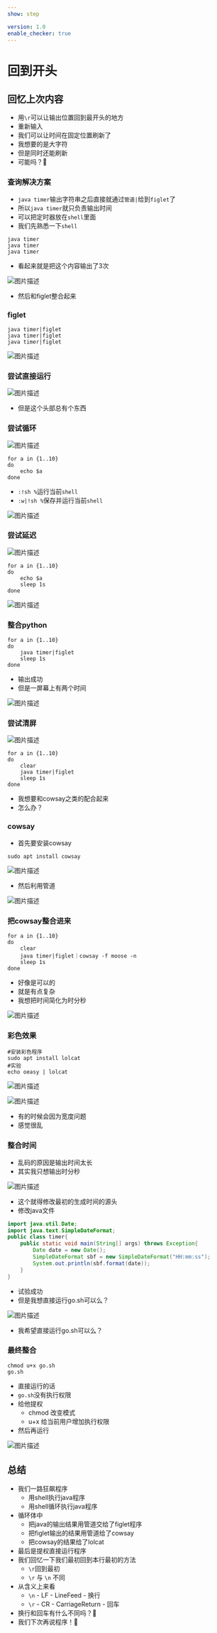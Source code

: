 ```yaml
---
show: step

version: 1.0
enable_checker: true
---
```


# 回到开头

## 回忆上次内容

- 用`\r`可以让输出位置回到最开头的地方
- 重新输入
- 我们可以让时间在固定位置刷新了
- 我想要的是大字符
- 但是同时还能刷新
- 可能吗？🤔

### 查询解决方案

- `java timer`输出字符串之后直接就通过`管道|`给到`figlet`了
- 所以`java timer`就只负责输出时间
- 可以把定时器放在`shell`里面
- 我们先熟悉一下`shell`


```shell
java timer
java timer
java timer
```

- 看起来就是把这个内容输出了3次

![图片描述](https://doc.shiyanlou.com/courses/uid1190679-20210313-1615647024488)

- 然后和figlet整合起来

### figlet

```shell
java timer|figlet
java timer|figlet
java timer|figlet
```

![图片描述](https://doc.shiyanlou.com/courses/uid1190679-20210306-1614992254420)

### 尝试直接运行

![图片描述](https://doc.shiyanlou.com/courses/uid1190679-20210318-1616078879621)

- 但是这个头部总有个东西

### 尝试循环 

![图片描述](https://doc.shiyanlou.com/courses/uid1190679-20210306-1614993080980)

```
for a in {1..10}
do
	echo $a
done
```

- `:!sh %`运行当前`shell`
- `:w|!sh %`保存并运行当前`shell`

![图片描述](https://doc.shiyanlou.com/courses/uid1190679-20210306-1614993041918)

### 尝试延迟

![图片描述](https://doc.shiyanlou.com/courses/uid1190679-20210306-1614993141917)

```
for a in {1..10}
do
	echo $a
	sleep 1s
done
```

![图片描述](https://doc.shiyanlou.com/courses/uid1190679-20210306-1614993196629)



### 整合python


```
for a in {1..10}
do
	java timer|figlet
	sleep 1s
done
```

- 输出成功
- 但是一屏幕上有两个时间

![图片描述](https://doc.shiyanlou.com/courses/uid1190679-20210306-1614993460194)

### 尝试清屏

![图片描述](https://doc.shiyanlou.com/courses/uid1190679-20210306-1614993562436)


```
for a in {1..10}
do
	clear
	java timer|figlet
	sleep 1s
done
```

- 我想要和cowsay之类的配合起来
- 怎么办？

### cowsay

- 首先要安装cowsay

```
sudo apt install cowsay
```

![图片描述](https://doc.shiyanlou.com/courses/uid1190679-20210306-1614993917284)

- 然后利用管道

![图片描述](https://doc.shiyanlou.com/courses/uid1190679-20210306-1614993957714)

### 把cowsay整合进来

```
for a in {1..10}
do
	clear
	java timer|figlet｜cowsay -f moose -n
	sleep 1s
done
```

- 好像是可以的 
- 就是有点复杂
- 我想把时间简化为时分秒

![图片描述](https://doc.shiyanlou.com/courses/uid1190679-20210306-1614994076733)

### 彩色效果

```
#安装彩色程序
sudo apt install lolcat
#实验
echo oeasy | lolcat
```

![图片描述](https://doc.shiyanlou.com/courses/uid1190679-20210812-1628752380278)

![图片描述](https://doc.shiyanlou.com/courses/uid1190679-20210812-1628752388506)

- 有的时候会因为宽度问题
- 感觉很乱

### 整合时间
- 乱码的原因是输出时间太长
- 其实我只想输出时分秒

![图片描述](https://doc.shiyanlou.com/courses/uid1190679-20210318-1616078972850)

- 这个就得修改最初的生成时间的源头
- 修改java文件

```java
import java.util.Date;
import java.text.SimpleDateFormat;
public class timer{
    public static void main(String[] args) throws Exception{
		Date date = new Date();
		SimpleDateFormat sbf = new SimpleDateFormat("HH:mm:ss");
		System.out.println(sbf.format(date));
    }
}

```

- 试验成功
- 但是我想直接运行go.sh可以么？

![图片描述](https://doc.shiyanlou.com/courses/uid1190679-20210306-1614995529382)

- 我希望直接运行go.sh可以么？

### 最终整合

```shell
chmod u+x go.sh
go.sh
```

- 直接运行的话
- `go.sh`没有执行权限
- 给他提权
	- chmod 改变模式
	- u+x 给当前用户增加执行权限
- 然后再运行

![图片描述](https://doc.shiyanlou.com/courses/uid1190679-20210306-1614995698937)

## 总结

- 我们一路狂飙程序
	- 用shell执行java程序
	- 用shell循环执行java程序
- 循环体中
	- 把java的输出结果用管道交给了figlet程序
	- 把figlet输出的结果用管道给了cowsay
	- 把cowsay的结果给了lolcat
- 最后是提权直接运行程序
- 我们回忆一下我们最初回到本行最初的方法
	- `\r`回到最初
	- `\r` 与 `\n` 不同
- 从含义上来看
	- `\n` - LF - LineFeed - 换行
	- `\r` - CR - CarriageReturn - 回车
- 换行和回车有什么不同吗？🤔
- 我们下次再说程序！👋
